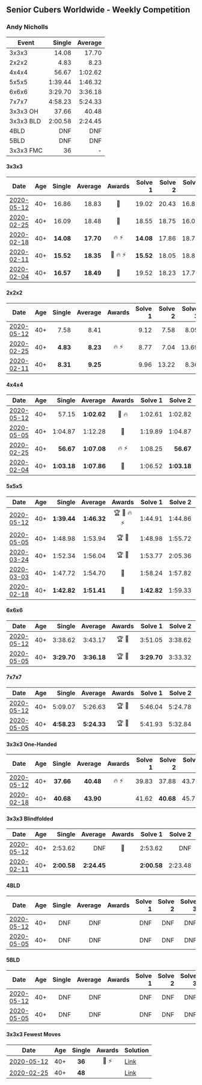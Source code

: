 ## Senior Cubers Worldwide - Weekly Competition
### Andy Nicholls

| Event | Single | Average |
| -- | --: | --: |
| 3x3x3 | 14.08 | 17.70 |
| 2x2x2 | 4.83 | 8.23 |
| 4x4x4 | 56.67 | 1:02.62 |
| 5x5x5 | 1:39.44 | 1:46.32 |
| 6x6x6 | 3:29.70 | 3:36.18 |
| 7x7x7 | 4:58.23 | 5:24.33 |
| 3x3x3 OH | 37.66 | 40.48 |
| 3x3x3 BLD | 2:00.58 | 2:24.45 |
| 4BLD | DNF | DNF |
| 5BLD | DNF | DNF |
| 3x3x3 FMC | 36 | - |

#### 3x3x3

| Date | Age | Single | Average | Awards | Solve 1 | Solve 2 | Solve 3 | Solve 4 | Solve 5 | Video |
| :--: | :--: | --: | --: | :--: | --: | --: | --: | --: | --: | :-- |
| [2020-05-12](../3x3x3/results/2020-05-12.md) | 40+ | 16.86 | 18.83 | 🥉 | 19.02 | 20.43 | 16.86 | 17.05 | 23.57 | [Link](https://www.facebook.com/events/546188069600739/permalink/546950049524541/) |
| [2020-02-25](../3x3x3/results/2020-02-25.md) | 40+ | 16.09 | 18.48 | 🥉 | 18.55 | 18.75 | 16.09 | 20.79 | 18.14 | [Link](https://www.facebook.com/events/196320811461109/permalink/198304644596059/) |
| [2020-02-18](../3x3x3/results/2020-02-18.md) | 40+ | **14.08** | **17.70** | 🔥 ⚡ | **14.08** | 17.86 | 18.71 | 17.36 | 17.89 | [Link](https://www.facebook.com/events/2558750947697073/permalink/2559165057655662/) |
| [2020-02-11](../3x3x3/results/2020-02-11.md) | 40+ | **15.52** | **18.35** | 🥉 🔥 ⚡ | **15.52** | 18.05 | 18.81 | 18.19 | 19.73 | [Link](https://www.facebook.com/events/616423959107229/permalink/617120695704222/) |
| [2020-02-04](../3x3x3/results/2020-02-04.md) | 40+ | **16.57** | **18.49** | 🥈 | 19.52 | 18.23 | 17.72 | **16.57** | 24.60 | [Link](https://www.facebook.com/groups/1604105099735401/permalink/2134828513329721/) |


#### 2x2x2

| Date | Age | Single | Average | Awards | Solve 1 | Solve 2 | Solve 3 | Solve 4 | Solve 5 | Video |
| :--: | :--: | --: | --: | :--: | --: | --: | --: | --: | --: | :-- |
| [2020-05-12](../2x2x2/results/2020-05-12.md) | 40+ | 7.58 | 8.41 |  | 9.12 | 7.58 | 8.05 | 8.05 | 9.57 | [Link](https://www.facebook.com/events/546188069600739/permalink/546943102858569/) |
| [2020-02-25](../2x2x2/results/2020-02-25.md) | 40+ | **4.83** | **8.23** | 🔥 ⚡ | 8.77 | 7.04 | 13.69 | 8.87 | **4.83** | [Link](https://www.facebook.com/events/2972213492840148/permalink/2980371598691004/) |
| [2020-02-11](../2x2x2/results/2020-02-11.md) | 40+ | **8.31** | **9.25** |  | 9.96 | 13.22 | 8.36 | **8.31** | 9.42 | [Link](https://www.facebook.com/events/176704156956327/permalink/177170673576342/) |


#### 4x4x4

| Date | Age | Single | Average | Awards | Solve 1 | Solve 2 | Solve 3 | Solve 4 | Solve 5 | Video |
| :--: | :--: | --: | --: | :--: | --: | --: | --: | --: | --: | :-- |
| [2020-05-12](../4x4x4/results/2020-05-12.md) | 40+ | 57.15 | **1:02.62** | 🥈 🔥 | 1:02.61 | 1:02.82 | 1:02.86 | 1:02.43 | 57.15 | [Link](https://www.facebook.com/events/276138643524223/permalink/276779903460097/) |
| [2020-05-05](../4x4x4/results/2020-05-05.md) | 40+ | 1:04.87 | 1:12.28 | 🥉 | 1:19.89 | 1:04.87 | DNF | 1:08.86 | 1:08.09 | [Link](https://www.facebook.com/events/557526585195168/permalink/560016481612845/) |
| [2020-02-25](../4x4x4/results/2020-02-25.md) | 40+ | **56.67** | **1:07.08** | 🔥 ⚡ | 1:08.25 | **56.67** | 1:05.76 | 1:07.22 | 1:12.45 | [Link](https://www.facebook.com/events/805797596592397/permalink/808258373012986/) |
| [2020-02-04](../4x4x4/results/2020-02-04.md) | 40+ | **1:03.18** | **1:07.86** | 🥈 | 1:06.52 | **1:03.18** | 1:16.93 | 1:08.82 | 1:08.25 | [Link](https://www.facebook.com/groups/1604105099735401/permalink/2134916213320951/) |


#### 5x5x5

| Date | Age | Single | Average | Awards | Solve 1 | Solve 2 | Solve 3 | Solve 4 | Solve 5 | Video |
| :--: | :--: | --: | --: | :--: | --: | --: | --: | --: | --: | :-- |
| [2020-05-12](../5x5x5/results/2020-05-12.md) | 40+ | **1:39.44** | **1:46.32** | 🏆 🥇 🔥 ⚡ | 1:44.91 | 1:44.86 | 1:49.18 | 1:53.31 | **1:39.44** | [Link](https://www.facebook.com/events/276138643524223/permalink/276779116793509/) |
| [2020-05-05](../5x5x5/results/2020-05-05.md) | 40+ | 1:48.98 | 1:53.94 | 🏆 🥇 | 1:48.98 | 1:55.72 | 1:58.95 | 1:54.45 | 1:51.66 | [Link](https://www.facebook.com/events/557526585195168/permalink/558596165088210/) |
| [2020-03-24](../5x5x5/results/2020-03-24.md) | 40+ | 1:52.34 | 1:56.04 | 🏆 🥇 | 1:53.77 | 2:05.36 | 1:52.34 | 1:53.78 | 2:00.56 | [Link](https://www.facebook.com/events/5078365835514885/permalink/5098987150119420/) |
| [2020-03-03](../5x5x5/results/2020-03-03.md) | 40+ | 1:47.72 | 1:54.70 | 🥈 | 1:58.24 | 1:57.82 | 1:47.72 | 1:54.98 | 1:51.31 | [Link](https://www.facebook.com/events/2637344919882558/permalink/2639058019711248/) |
| [2020-02-18](../5x5x5/results/2020-02-18.md) | 40+ | **1:42.82** | **1:51.41** | 🥇 | **1:42.82** | 1:59.33 | 1:49.82 | 1:49.97 | 1:54.45 | [Link](https://www.facebook.com/events/538921670053895/permalink/539067020039360/) |


#### 6x6x6

| Date | Age | Single | Average | Awards | Solve 1 | Solve 2 | Solve 3 | Video |
| :--: | :--: | --: | --: | :--: | --: | --: | --: | :-- |
| [2020-05-12](../6x6x6/results/2020-05-12.md) | 40+ | 3:38.62 | 3:43.17 | 🏆 🥇 | 3:51.05 | 3:38.62 | 3:39.84 | [Link](https://www.facebook.com/events/276138643524223/permalink/276777570126997/) |
| [2020-05-05](../6x6x6/results/2020-05-05.md) | 40+ | **3:29.70** | **3:36.18** | 🏆 🥇 | **3:29.70** | 3:33.32 | 3:45.53 | [Link](https://www.facebook.com/events/557526585195168/permalink/558595331754960/) |


#### 7x7x7

| Date | Age | Single | Average | Awards | Solve 1 | Solve 2 | Solve 3 | Video |
| :--: | :--: | --: | --: | :--: | --: | --: | --: | :-- |
| [2020-05-12](../7x7x7/results/2020-05-12.md) | 40+ | 5:09.07 | 5:26.63 | 🏆 🥇 | 5:46.04 | 5:24.78 | 5:09.07 | [Link](https://www.facebook.com/events/276138643524223/permalink/276775160127238/) |
| [2020-05-05](../7x7x7/results/2020-05-05.md) | 40+ | **4:58.23** | **5:24.33** | 🏆 🥇 | 5:41.93 | 5:32.84 | **4:58.23** | [Link](https://www.facebook.com/events/557526585195168/permalink/558592678421892/) |


#### 3x3x3 One-Handed

| Date | Age | Single | Average | Awards | Solve 1 | Solve 2 | Solve 3 | Solve 4 | Solve 5 | Video |
| :--: | :--: | --: | --: | :--: | --: | --: | --: | --: | --: | :-- |
| [2020-05-12](../oh/results/2020-05-12.md) | 40+ | **37.66** | **40.48** | 🔥 ⚡ | 39.83 | 37.88 | 43.73 | 48.19 | **37.66** | [Link](https://www.facebook.com/events/546188069600739/permalink/546935109526035/) |
| [2020-02-18](../oh/results/2020-02-18.md) | 40+ | **40.68** | **43.90** |  | 41.62 | **40.68** | 45.75 | 1:25.06 | 44.33 | [Link](https://www.facebook.com/events/1618332754973681/permalink/1618697511603872/) |


#### 3x3x3 Blindfolded

| Date | Age | Single | Average | Awards | Solve 1 | Solve 2 | Solve 3 | Video |
| :--: | :--: | --: | --: | :--: | --: | --: | --: | :-- |
| [2020-05-12](../3bld/results/2020-05-12.md) | 40+ | 2:53.62 | DNF | 🥉 | 2:53.62 | DNF | 3:29.24 | [Link](https://www.facebook.com/events/367340484222677/permalink/371002630523129/) |
| [2020-02-11](../3bld/results/2020-02-11.md) | 40+ | **2:00.58** | **2:24.45** |  | **2:00.58** | 2:23.48 | 2:49.28 | [Link](https://www.facebook.com/events/173728187264773/permalink/174217337215858/) |


#### 4BLD

| Date | Age | Single | Average | Awards | Solve 1 | Solve 2 | Solve 3 | Video |
| :--: | :--: | --: | --: | :--: | --: | --: | --: | :-- |
| [2020-05-12](../4bld/results/2020-05-12.md) | 40+ | DNF | DNF |  | DNF | DNF | DNF | [Link](https://www.facebook.com/events/367340484222677/permalink/368219854134740/) |
| [2020-05-05](../4bld/results/2020-05-05.md) | 40+ | DNF | DNF |  | DNF | DNF | DNF | [Link](https://www.facebook.com/events/2624652641189887/permalink/2626792320975919/) |


#### 5BLD

| Date | Age | Single | Average | Awards | Solve 1 | Solve 2 | Solve 3 | Video |
| :--: | :--: | --: | --: | :--: | --: | --: | --: | :-- |
| [2020-05-12](../5bld/results/2020-05-12.md) | 40+ | DNF | DNF |  | DNF | DNF | DNF | [Link](https://www.facebook.com/events/367340484222677/permalink/369587473997978/) |
| [2020-05-05](../5bld/results/2020-05-05.md) | 40+ | DNF | DNF |  | DNF | DNF | DNF | [Link](https://www.facebook.com/events/2624652641189887/permalink/2627617554226729/) |


#### 3x3x3 Fewest Moves

| Date | Age | Single | Awards | Solution |
| :--: | :--: | :--: | :--: | :-- |
| [2020-05-12](../fmc/results/2020-05-12.md) | 40+ | **36** | 🥉 ⚡ | [Link](https://www.facebook.com/events/2563130363933815/permalink/2563245993922252/) |
| [2020-02-25](../fmc/results/2020-02-25.md) | 40+ | **48** |  | [Link](https://www.facebook.com/events/215751886207638/permalink/216411276141699/) |


<!-- Global site tag (gtag.js) - Google Analytics -->
<script async src="https://www.googletagmanager.com/gtag/js?id=UA-86348435-3"></script>
<script>window.dataLayer = window.dataLayer || []; function gtag() {dataLayer.push(arguments);} gtag('js', new Date()); gtag('config', 'UA-86348435-3');</script>
